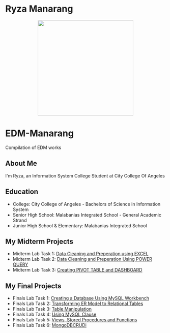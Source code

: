 # Ryza Manarang
<p align="center">
  <img width="300" height="300" src="https://github.com/user-attachments/assets/e887bcfd-da0f-42d2-b43f-5712a7b6dd94">
</p>

# EDM-Manarang
Compilation of EDM works

## About Me
I'm Ryza, an Information System College Student at City College Of Angeles

## Education
- College: City College of Angeles - Bachelors of Science in Information System
- Senior High School: Malabanias Integrated School - General Academic Strand
- Junior High School & Elementary: Malabanias Integrated School

## My Midterm Projects
- Midterm Lab Task 1: [Data Cleaning and Preperation using EXCEL](https://ryzamanarang.github.io/Midterm-Task-1/)
- Midterm Lab Task 2: [Data Cleaning and Preperation Using POWER QUERY](https://ryzamanarang.github.io/Midterm-Task-2/)
- Midterm Lab Task 3: [Creating PIVOT TABLE and DASHBOARD](https://ryzamanarang.github.io/Midterm-Task-3/)

## My Final Projects
- Finals Lab Task 1:
[Creating a Database Using MySQL Workbench](https://ryzamanarang.github.io/Finals-Lab-Task-1/)
- Finals Lab Task 2:
[Transforming ER Model to Relational Tables](https://ryzamanarang.github.io/Finals-Lab-Task-2-/)
- Finals Lab Task 3:
[Table Manipulation](https://ryzamanarang.github.io/Finals-Lab-Task-3-/)
- Finals Lab Task 4:
[Using MySQL Clause](https://ryzamanarang.github.io/Finals-Lab-Task-3-1/)
- Finals Lab Task 5:
[Views, Stored Procedures and Functions](https://ryzamanarang.github.io/Finals-Lab-Task-5/)
- Finals Lab Task 6:
[MongoDBCRUDi](https://ryzamanarang.github.io/Finals-Lab-Task-6/)

